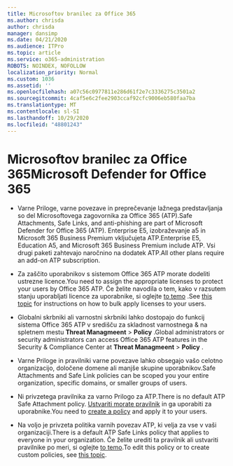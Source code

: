 ```yaml
---
title: Microsoftov branilec za Office 365
ms.author: chrisda
author: chrisda
manager: dansimp
ms.date: 04/21/2020
ms.audience: ITPro
ms.topic: article
ms.service: o365-administration
ROBOTS: NOINDEX, NOFOLLOW
localization_priority: Normal
ms.custom: 1036
ms.assetid: ''
ms.openlocfilehash: a07c56c0977811e286d61f2e7c3336275c3501a2
ms.sourcegitcommit: 4caf5e6c2fee2903ccaf92cfc9006eb580faa7ba
ms.translationtype: MT
ms.contentlocale: sl-SI
ms.lasthandoff: 10/29/2020
ms.locfileid: "48801243"
---
```

# <a name="microsoft-defender-for-office-365"></a><span data-ttu-id="be766-102">Microsoftov branilec za Office 365</span><span class="sxs-lookup"><span data-stu-id="be766-102">Microsoft Defender for Office 365</span></span>

- <span data-ttu-id="be766-103">Varne Priloge, varne povezave in preprečevanje lažnega predstavljanja so del Microsoftovega zagovornika za Office 365 (ATP).</span><span class="sxs-lookup"><span data-stu-id="be766-103">Safe Attachments, Safe Links, and anti-phishing are part of Microsoft Defender for Office 365 (ATP).</span></span> <span data-ttu-id="be766-104">Enterprise E5, izobraževanje a5 in Microsoft 365 Business Premium vključujeta ATP.</span><span class="sxs-lookup"><span data-stu-id="be766-104">Enterprise E5, Education A5, and Microsoft 365 Business Premium include ATP.</span></span> <span data-ttu-id="be766-105">Vsi drugi paketi zahtevajo naročnino na dodatek ATP.</span><span class="sxs-lookup"><span data-stu-id="be766-105">All other plans require an add-on ATP subscription.</span></span>

- <span data-ttu-id="be766-106">Za zaščito uporabnikov s sistemom Office 365 ATP morate dodeliti ustrezne licence.</span><span class="sxs-lookup"><span data-stu-id="be766-106">You need to assign the appropriate licenses to protect your users by Office 365 ATP.</span></span> <span data-ttu-id="be766-107">Če želite navodila o tem, kako v razsutem stanju uporabljati licence za uporabnike, si oglejte [to temo](https://docs.microsoft.com/microsoft-365/admin/add-users/add-users) .</span><span class="sxs-lookup"><span data-stu-id="be766-107">See [this topic](https://docs.microsoft.com/microsoft-365/admin/add-users/add-users) for instructions on how to bulk apply licenses to your users.</span></span>

- <span data-ttu-id="be766-108">Globalni skrbniki ali varnostni skrbniki lahko dostopajo do funkcij sistema Office 365 ATP v središču za skladnost varnostnega & na spletnem mestu **Threat Managmeent** \> **Policy** .</span><span class="sxs-lookup"><span data-stu-id="be766-108">Global administrators or security administrators can access Office 365 ATP features in the Security & Compliance Center at **Threat Managmeent** \> **Policy** .</span></span>

- <span data-ttu-id="be766-109">Varne Priloge in pravilniki varne povezave lahko obsegajo vašo celotno organizacijo, določene domene ali manjše skupine uporabnikov.</span><span class="sxs-lookup"><span data-stu-id="be766-109">Safe Attachments and Safe Link policies can be scoped you your entire organization, specific domains, or smaller groups of users.</span></span>

- <span data-ttu-id="be766-110">Ni privzetega pravilnika za varno Prilogo za ATP.</span><span class="sxs-lookup"><span data-stu-id="be766-110">There is no default ATP Safe Attachment policy.</span></span> <span data-ttu-id="be766-111">[Ustvariti morate pravilnik](https://docs.microsoft.com/microsoft-365/security/office-365-security/set-up-atp-safe-attachments-policies) in ga uporabiti za uporabnike.</span><span class="sxs-lookup"><span data-stu-id="be766-111">You need to [create a policy](https://docs.microsoft.com/microsoft-365/security/office-365-security/set-up-atp-safe-attachments-policies) and apply it to your users.</span></span>

- <span data-ttu-id="be766-112">Na voljo je privzeta politika varnih povezav ATP, ki velja za vse v vaši organizaciji.</span><span class="sxs-lookup"><span data-stu-id="be766-112">There is a default ATP Safe Links policy that applies to everyone in your organization.</span></span> <span data-ttu-id="be766-113">Če želite urediti ta pravilnik ali ustvariti pravilnike po meri, si oglejte [to temo](https://docs.microsoft.com/microsoft-365/security/office-365-security/set-up-atp-safe-links-policies).</span><span class="sxs-lookup"><span data-stu-id="be766-113">To edit this policy or to create custom policies, see [this topic](https://docs.microsoft.com/microsoft-365/security/office-365-security/set-up-atp-safe-links-policies).</span></span>
